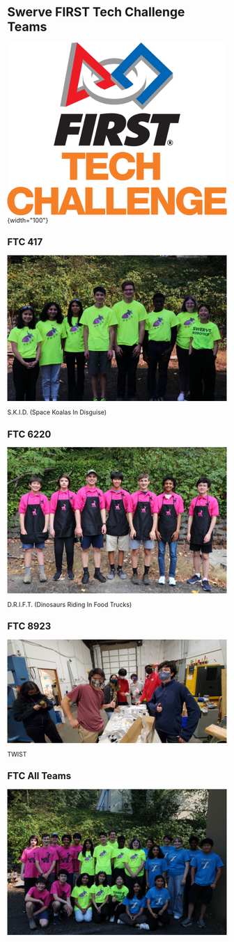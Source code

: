 # Swerve FIRST Tech Challenge Teams

![FTC](../assets/images/logo_ftc_vertical_rgb.png){width="100"}

## FTC 417

![SKID Team](../assets/images/ftc_417_2022.jpg)

S.K.I.D. (Space Koalas In Disguise)

## FTC 6220

![DRIFT Team](../assets/images/ftc_6220_2022.jpg)

D.R.I.F.T. (Dinosaurs Riding In Food Trucks)

## FTC 8923

![TWIST Team](../assets/images/ftc_8923_2022.jpg)

TWIST

## FTC All Teams

![FTC 2022](../assets/images/ftc_all_teams_2022.jpg)
